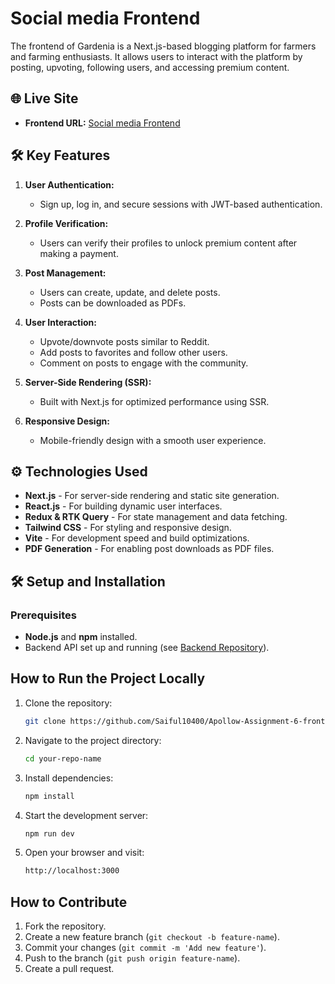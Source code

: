 # Social media Frontend

The frontend of Gardenia is a Next.js-based blogging platform for farmers and farming enthusiasts. It allows users to interact with the platform by posting, upvoting, following users, and accessing premium content.

## 🌐 Live Site 

- **Frontend URL:** [Social media Frontend](https://socialmedia10400.vercel.app/)

## 🛠️ Key Features

1. **User Authentication:**
   - Sign up, log in, and secure sessions with JWT-based authentication.

2. **Profile Verification:**
   - Users can verify their profiles to unlock premium content after making a payment.
 
3. **Post Management:**
   - Users can create, update, and delete posts.
   - Posts can be downloaded as PDFs.

4. **User Interaction:**
   - Upvote/downvote posts similar to Reddit.
   - Add posts to favorites and follow other users.
   - Comment on posts to engage with the community.

5. **Server-Side Rendering (SSR):**
   - Built with Next.js for optimized performance using SSR.

6. **Responsive Design:**
   - Mobile-friendly design with a smooth user experience.

## ⚙️ Technologies Used

- **Next.js** - For server-side rendering and static site generation.
- **React.js** - For building dynamic user interfaces.
- **Redux & RTK Query** - For state management and data fetching.
- **Tailwind CSS** - For styling and responsive design.
- **Vite** - For development speed and build optimizations.
- **PDF Generation** - For enabling post downloads as PDF files.

## 🛠️ Setup and Installation

### Prerequisites

- **Node.js** and **npm** installed.
- Backend API set up and running (see [Backend Repository](https://github.com/Saiful10400/Apollow-Assignment-6-back-end)).

## How to Run the Project Locally

1. Clone the repository:

    ```bash
    git clone https://github.com/Saiful10400/Apollow-Assignment-6-front-end
    ```

2. Navigate to the project directory:

    ```bash
    cd your-repo-name
    ```

3. Install dependencies:

    ```bash
    npm install
    ```

4. Start the development server:

    ```bash
    npm run dev
    ```

5. Open your browser and visit:

    ```bash
    http://localhost:3000
    ```

## How to Contribute

1. Fork the repository.
2. Create a new feature branch (`git checkout -b feature-name`).
3. Commit your changes (`git commit -m 'Add new feature'`).
4. Push to the branch (`git push origin feature-name`).
5. Create a pull request.
